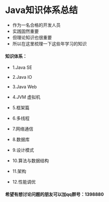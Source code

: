 # Java知识体系总结


* 作为一名合格的开发人员
* 实践固然重要
* 但理论知识也很重要
* 所以在这里梳理一下这些年学习的知识

#### 知识体系：

   * 1.Java SE

   * 2.Java IO

   * 3.Java Web

   * 4.JVM 虚拟机

   * 5.框架篇

   * 6.多线程 

   * 7.网络通信

   * 8.数据库

   * 9.设计模式

   * 10.算法与数据结构

   * 11.架构

   * 12.性能调优


#### 希望有想讨论问题的朋友可以加qq群号：1398880
